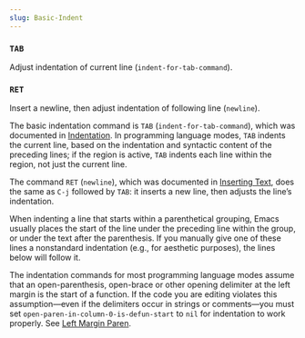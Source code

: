 ```yaml
---
slug: Basic-Indent
---
```


### `TAB`

Adjust indentation of current line (`indent-for-tab-command`).

### `RET`

Insert a newline, then adjust indentation of following line (`newline`).

The basic indentation command is `TAB` (`indent-for-tab-command`), which was documented in [Indentation](/docs/emacs/Indentation). In programming language modes, `TAB` indents the current line, based on the indentation and syntactic content of the preceding lines; if the region is active, `TAB` indents each line within the region, not just the current line.

The command `RET` (`newline`), which was documented in [Inserting Text](/docs/emacs/Inserting-Text), does the same as `C-j` followed by `TAB`: it inserts a new line, then adjusts the line’s indentation.

When indenting a line that starts within a parenthetical grouping, Emacs usually places the start of the line under the preceding line within the group, or under the text after the parenthesis. If you manually give one of these lines a nonstandard indentation (e.g., for aesthetic purposes), the lines below will follow it.

The indentation commands for most programming language modes assume that an open-parenthesis, open-brace or other opening delimiter at the left margin is the start of a function. If the code you are editing violates this assumption—even if the delimiters occur in strings or comments—you must set `open-paren-in-column-0-is-defun-start` to `nil` for indentation to work properly. See [Left Margin Paren](/docs/emacs/Left-Margin-Paren).
